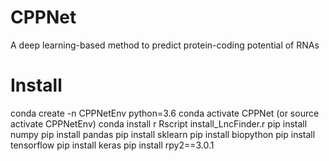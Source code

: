 # CPPNet
A deep learning-based method to predict protein-coding potential of RNAs 
# Install 
conda create -n CPPNetEnv python=3.6
conda activate CPPNet (or source activate CPPNetEnv)
conda install r
Rscript install_LncFinder.r
pip install numpy
pip install pandas
pip install sklearn
pip install biopython
pip install tensorflow
pip install keras
pip install rpy2==3.0.1
